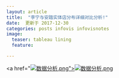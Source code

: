 ```yaml
---
layout: article
title:  "李宁与安踏实体店分布详细对比分析!"
date:  更新于 2017-12-30
categories: posts infovis infovisnotes
image:
  teaser: tableau lining
  feature: 

---
```


<a href="<a href="https://public.tableau.com/views/_18413/1_2?:embed=y&:display_count=yes" target="_blank">![数据分析.png](https://i.loli.net/2018/01/07/5a52393c28c74.png)">![数据分析.png](https://i.loli.net/2018/01/08/5a525069cd981.png)
